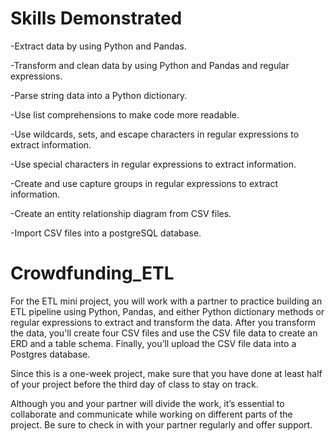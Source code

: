 # Skills Demonstrated

-Extract data by using Python and Pandas.

-Transform and clean data by using Python and Pandas and regular expressions.

-Parse string data into a Python dictionary.

-Use list comprehensions to make code more readable.

-Use wildcards, sets, and escape characters in regular expressions to extract information.

-Use special characters in regular expressions to extract information.

-Create and use capture groups in regular expressions to extract information.

-Create an entity relationship diagram from CSV files.

-Import CSV files into a postgreSQL database.


# Crowdfunding_ETL

For the ETL mini project, you will work with a partner to practice building an ETL pipeline using Python, Pandas, and either Python dictionary methods or regular expressions to extract and transform the data. After you transform the data, you'll create four CSV files and use the CSV file data to create an ERD and a table schema. Finally, you’ll upload the CSV file data into a Postgres database.

Since this is a one-week project, make sure that you have done at least half of your project before the third day of class to stay on track.

Although you and your partner will divide the work, it’s essential to collaborate and communicate while working on different parts of the project. Be sure to check in with your partner regularly and offer support.


